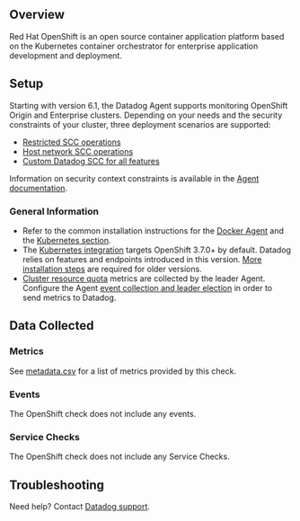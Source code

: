 ## Overview
Red Hat OpenShift is an open source container application platform based on the Kubernetes container orchestrator for enterprise application development and deployment.

## Setup
Starting with version 6.1, the Datadog Agent supports monitoring OpenShift Origin and Enterprise clusters. Depending on your needs and the security constraints of your cluster, three deployment scenarios are supported:

* [Restricted SCC operations][10]
* [Host network SCC operations][11]
* [Custom Datadog SCC for all features][12]

Information on security context constraints is available in the [Agent documentation][9].

### General Information
* Refer to the common installation instructions for the [Docker Agent][7] and the [Kubernetes section][8].
* The [Kubernetes integration][1] targets OpenShift 3.7.0+ by default. Datadog relies on features and endpoints introduced in this version. [More installation steps][6] are required for older versions.
* [Cluster resource quota][2] metrics are collected by the leader Agent. Configure the Agent [event collection and leader election][3] in order to send metrics to Datadog.

## Data Collected
### Metrics

See [metadata.csv][4] for a list of metrics provided by this check.

### Events
The OpenShift check does not include any events.

### Service Checks
The OpenShift check does not include any Service Checks.

## Troubleshooting
Need help? Contact [Datadog support][5].


[1]: https://docs.datadoghq.com/integrations/kubernetes
[2]: https://docs.openshift.com/container-platform/3.9/admin_guide/multiproject_quota.html
[3]: https://docs.datadoghq.com/agent/kubernetes/event_collection/
[4]: https://github.com/DataDog/integrations-core/blob/master/openshift/metadata.csv
[5]: https://docs.datadoghq.com/help
[6]: https://github.com/DataDog/datadog-agent/blob/master/Dockerfiles/agent/README.md#legacy-kubernetes-versions
[7]: https://github.com/DataDog/datadog-agent/blob/master/Dockerfiles/agent/README.md
[8]: https://github.com/DataDog/datadog-agent/blob/master/Dockerfiles/agent/README.md#Kubernetes
[9]: https://github.com/DataDog/datadog-agent/blob/master/Dockerfiles/agent/OPENSHIFT.md#openshift-installation-and-configuration-instructions
[10]: https://github.com/DataDog/datadog-agent/blob/master/Dockerfiles/agent/OPENSHIFT.md#restricted-scc-operations
[11]: https://github.com/DataDog/datadog-agent/blob/master/Dockerfiles/agent/OPENSHIFT.md#host-network-scc-operations
[12]: https://github.com/DataDog/datadog-agent/blob/master/Dockerfiles/agent/OPENSHIFT.md#custom-datadog-scc-for-all-features
